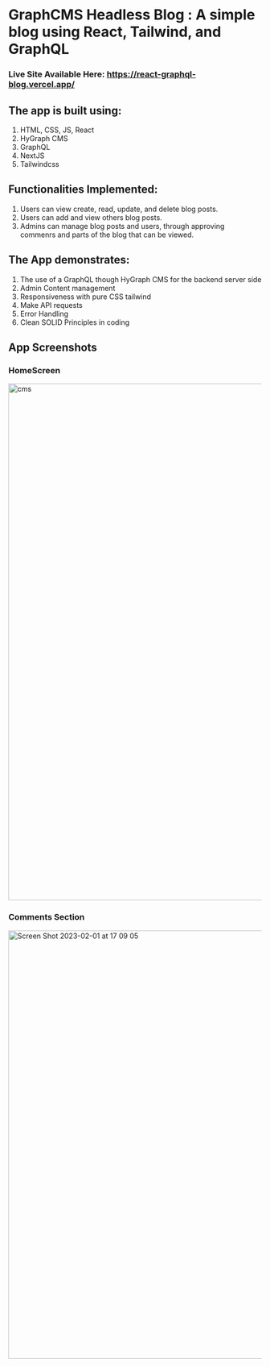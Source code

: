 # GraphCMS Headless Blog : A simple blog using React, Tailwind, and GraphQL

### Live Site Available Here: https://react-graphql-blog.vercel.app/

## The app is built using:
1. HTML, CSS, JS, React
2. HyGraph CMS
3. GraphQL
4. NextJS
5. Tailwindcss


## Functionalities Implemented:
1. Users can view create, read, update, and delete blog posts.
2. Users can add and view others blog posts.
3. Admins can manage blog posts and users, through approving commenrs and parts of the blog that can be viewed.


## The App demonstrates:
1. The use of a GraphQL though HyGraph CMS for the backend server side
2. Admin Content management
3. Responsiveness with pure CSS tailwind
4. Make API requests
7. Error Handling
8. Clean SOLID Principles in coding

## App Screenshots

### HomeScreen
<img width="1026" alt="cms" src="https://user-images.githubusercontent.com/20219448/216388242-18c947a6-c284-41ee-ad0d-62128f5b5b65.png">

### Comments Section
<img width="850" alt="Screen Shot 2023-02-01 at 17 09 05" src="https://user-images.githubusercontent.com/20219448/216388301-ed9471e0-e1e2-40a9-8ee1-0e4a88c5777e.png">

